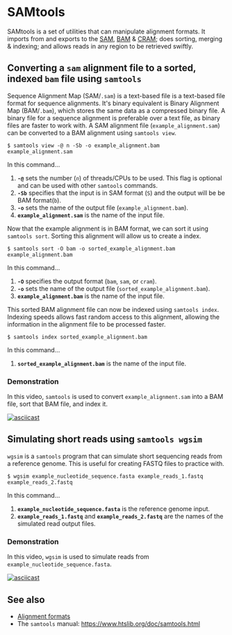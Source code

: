 # SAMtools

SAMtools is a set of utilities that can manipulate alignment formats.
It imports from and exports to the [SAM](file_formats.md#sam), [BAM](file_formats.md#bam) & [CRAM](file_formats.md#cram); does sorting, merging & indexing; and allows reads in any region to be retrieved swiftly. 

## Converting a `sam` alignment file to a sorted, indexed `bam` file using `samtools`

Sequence Alignment Map (SAM/`.sam`) is a text-based file is a text-based file format for sequence alignments.
It's binary equivalent is Binary Alignment Map (BAM/`.bam`), which stores the same data as a compressed binary file.
A binary file for a sequence alignment is preferable over a text file, as binary files are faster to work with.
A SAM alignment file (`example_alignment.sam`) can be converted to a BAM alignment using `samtools view`.

```
$ samtools view -@ n -Sb -o example_alignment.bam example_alignment.sam
```

In this command...

1. **`-@`** sets the number (*`n`*) of threads/CPUs to be used. This flag is optional and can be used with other `samtools` commands.
2. **`-Sb`** specifies that the input is in SAM format (`S`) and the output will be be BAM format(`b`).
3. **`-o`** sets the name of the output file (`example_alignment.bam`).
4. **`example_alignment.sam`** is the name of the input file.

Now that the example alignment is in BAM format, we can sort it using `samtools sort`.
Sorting this alignment will allow us to create a index.

```
$ samtools sort -O bam -o sorted_example_alignment.bam example_alignment.bam
```

In this command...

1. **`-O`** specifies the output format (`bam`, `sam`, or `cram`).
2. **`-o`** sets the name of the output file (`sorted_example_alignment.bam`).
3. **`example_alignment.bam`** is the name of the input file.

This sorted BAM alignment file can now be indexed using `samtools index`.
Indexing speeds allows fast random access to this alignment, allowing the information in the alignment file to be processed faster.

```
$ samtools index sorted_example_alignment.bam
```

In this command...

1. **`sorted_example_alignment.bam`** is the name of the input file.

### Demonstration

In this video, `samtools` is used to convert `example_alignment.sam` into a BAM file, sort that BAM file, and index it.

[![asciicast](https://asciinema.org/a/U1Flwg3EljOfI1Sx77h8PvuNf.svg)](https://asciinema.org/a/U1Flwg3EljOfI1Sx77h8PvuNf?autoplay=1)

## Simulating short reads using `samtools wgsim`

`wgsim` is a `samtools` program that can simulate short sequencing reads from a reference genome.
This is useful for creating FASTQ files to practice with.

```
$ wgsim example_nucleotide_sequence.fasta example_reads_1.fastq example_reads_2.fastq
```

In this command...

1. **`example_nucleotide_sequence.fasta`** is the reference genome input.
2. **`example_reads_1.fastq`** and **`example_reads_2.fastq`** are the names of the simulated read output files.

### Demonstration

In this video, `wgsim` is used to simulate reads from `example_nucleotide_sequence.fasta`.

[![asciicast](https://asciinema.org/a/m89gXtx4cKRnKpI6amWj3BEAH.svg)](https://asciinema.org/a/m89gXtx4cKRnKpI6amWj3BEAH?autoplay=1)

## See also

- [Alignment formats](file_formats.md#alignment-formats)
- The `samtools` manual: <https://www.htslib.org/doc/samtools.html>
